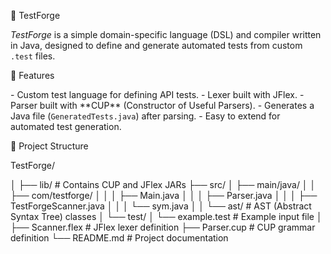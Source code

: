 🧪 TestForge



*TestForge* is a simple domain-specific language (DSL) and compiler written in Java, designed to define and generate automated tests from custom `.test` files.





🚀 Features



\- Custom test language for defining API tests.
\- Lexer built with JFlex.
\- Parser built with \*\*CUP\*\* (Constructor of Useful Parsers).
\- Generates a Java file (`GeneratedTests.java`) after parsing.
\- Easy to extend for automated test generation.





🧰 Project Structure



TestForge/

│
├── lib/			 # Contains CUP and JFlex JARs
├── src/
│ ├── main/java/
│ │ ├── com/testforge/
│ │ │ ├── Main.java
│ │ │ ├── Parser.java
│ │ │ ├── TestForgeScanner.java
│ │ │ └── sym.java
│ │ └── ast/			 # AST (Abstract Syntax Tree) classes
│ └── test/	
│ └── example.test		 # Example input file
│
├── Scanner.flex 		 # JFlex lexer definition
├── Parser.cup 			 # CUP grammar definition
└── README.md			 # Project documentation









